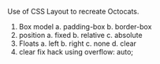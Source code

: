 Use of CSS Layout to recreate Octocats.
1. Box model
    a. padding-box
    b. border-box
2. position
    a. fixed
    b. relative
    c. absolute
3. Floats
    a. left
    b. right
    c. none
    d. clear
4. clear fix hack using overflow: auto;
